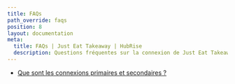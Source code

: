 ```yaml
---
title: FAQs
path_override: faqs
position: 8
layout: documentation
meta:
  title: FAQs | Just Eat Takeaway | HubRise
  description: Questions fréquentes sur la connexion de Just Eat Takeaway à HubRise afin que votre logiciel de caisse fonctionne avec d'autres applications comme un tout cohérent.
---
```


- [Que sont les connexions primaires et secondaires&nbsp;?](/apps/just-eat-takeaway/faqs/primary-secondary-connections)
